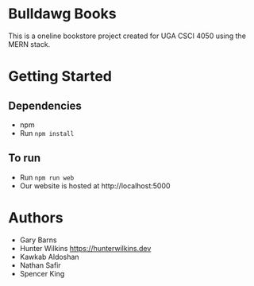 # Bulldawg Books
This is a oneline bookstore project created for UGA CSCI 4050 using the MERN stack. 

# Getting Started
## Dependencies
- npm
- Run `npm install`

## To run
- Run `npm run web`
- Our website is hosted at http://localhost:5000

# Authors
- Gary Barns
- Hunter Wilkins https://hunterwilkins.dev
- Kawkab Aldoshan
- Nathan Safir
- Spencer King

